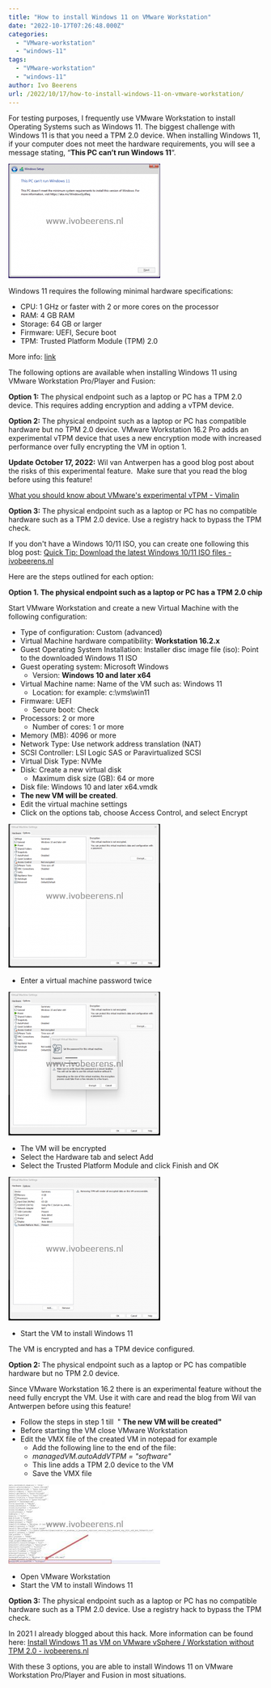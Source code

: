 ```yaml
---
title: "How to install Windows 11 on VMware Workstation"
date: "2022-10-17T07:26:48.000Z"
categories: 
  - "VMware-workstation"
  - "windows-11"
tags: 
  - "VMware-workstation"
  - "windows-11"
author: Ivo Beerens
url: /2022/10/17/how-to-install-windows-11-on-vmware-workstation/
---
```


For testing purposes, I frequently use VMware Workstation to install Operating Systems such as Windows 11. The biggest challenge with Windows 11 is that you need a TPM 2.0 device. When installing Windows 11, if your computer does not meet the hardware requirements, you will see a message stating, “**This PC can’t run Windows 11**“.

[![](images/3-300x226.png)](images/3.png)

Windows 11 requires the following minimal hardware specifications:
- CPU: 1 GHz or faster with 2 or more cores on the processor
- RAM: 4 GB RAM
- Storage: 64 GB or larger
- Firmware: UEFI, Secure boot
- TPM: Trusted Platform Module (TPM) 2.0

More info: [link](https://www.microsoft.com/en-in/windows/windows-11-specifications?r=1)

The following options are available when installing Windows 11 using VMware Workstation Pro/Player and Fusion:

**Option 1:** The physical endpoint such as a laptop or PC has a TPM 2.0 device. This requires adding encryption and adding a vTPM device.

**Option 2:** The physical endpoint such as a laptop or PC has compatible hardware but no TPM 2.0 device. VMware Workstation 16.2 Pro adds an experimental vTPM device that uses a new encryption mode with increased performance over fully encrypting the VM in option 1.

**Update October 17, 2022:** Wil van Antwerpen has a good blog post about the risks of this experimental feature.  Make sure that you read the blog before using this feature!

[What you should know about VMware's experimental vTPM - Vimalin](https://www.vimalin.com/blog/what-you-should-know-about-VMwares-experimental-vtpm/)

**Option 3:** The physical endpoint such as a laptop or PC has no compatible hardware such as a TPM 2.0 device. Use a registry hack to bypass the TPM check.

If you don't have a Windows 10/11 ISO, you can create one following this blog post: [Quick Tip: Download the latest Windows 10/11 ISO files - ivobeerens.nl](https://www.ivobeerens.nl/2021/05/19/quick-tip-download-the-latest-windows-10-iso-file/)

Here are the steps outlined for each option:

**Option 1. The physical endpoint such as a laptop or PC has a TPM 2.0 chip**

Start VMware Workstation and create a new Virtual Machine with the following configuration:

- Type of configuration: Custom (advanced)
- Virtual Machine hardware compatibility: **Workstation 16.2.x**
- Guest Operating System Installation: Installer disc image file (iso): Point to the downloaded Windows 11 ISO
- Guest operating system: Microsoft Windows
    - Version: **Windows 10 and later x64**
- Virtual Machine name: Name of the VM such as: Windows 11
    - Location: for example: c:\\vms\\win11
- Firmware: UEFI
    - Secure boot: Check
- Processors: 2 or more
    - Number of cores: 1 or more
- Memory (MB): 4096 or more
- Network Type: Use network address translation (NAT)
- SCSI Controller: LSI Logic SAS or Paravirtualized SCSI
- Virtual Disk Type: NVMe
- Disk: Create a new virtual disk
    - Maximum disk size (GB): 64 or more
- Disk file: Windows 10 and later x64.vmdk
- **The new VM will be created**.
- Edit the virtual machine settings
- Click on the options tab, choose Access Control, and select Encrypt

[![](images/1-2-300x284.png)](images/1-2.png)

- Enter a virtual machine password twice

[![](images/2-2-300x284.png)](images/2-2.png)

- The VM will be encrypted
- Select the Hardware tab and select Add
- Select the Trusted Platform Module and click Finish and OK

[![](images/3-1-300x284.png)](images/3-1.png)

- Start the VM to install Windows 11

The VM is encrypted and has a TPM device configured.

**Option 2:** The physical endpoint such as a laptop or PC has compatible hardware but no TPM 2.0 device.

Since VMware Workstation 16.2 there is an experimental feature without the need fully encrypt the VM. Use it with care and read the blog from Wil van Antwerpen before using this feature!

- Follow the steps in step 1 till  " **The new VM will be created"**
- Before starting the VM close VMware Workstation
- Edit the VMX file of the created VM in notepad for example
    - Add the following line to the end of the file:
    - _managedVM.autoAddVTPM = "software"_
    - This line adds a TPM 2.0 device to the VM
    - Save the VMX file

[![](images/2-1-300x156.jpg)](images/2-1.jpg)

- Open VMware Workstation
- Start the VM to install Windows 11

**Option 3:** The physical endpoint such as a laptop or PC has no compatible hardware such as a TPM 2.0 device. Use a registry hack to bypass the TPM check.

In 2021 I already blogged about this hack. More information can be found here: [Install Windows 11 as VM on VMware vSphere / Workstation without TPM 2.0 - ivobeerens.nl](https://www.ivobeerens.nl/2021/10/06/install-windows-11-as-vm-in-VMware-vSphere-workstation-without-tpm-2-0/)

With these 3 options, you are able to install Windows 11 on VMware Workstation Pro/Player and Fusion in most situations.